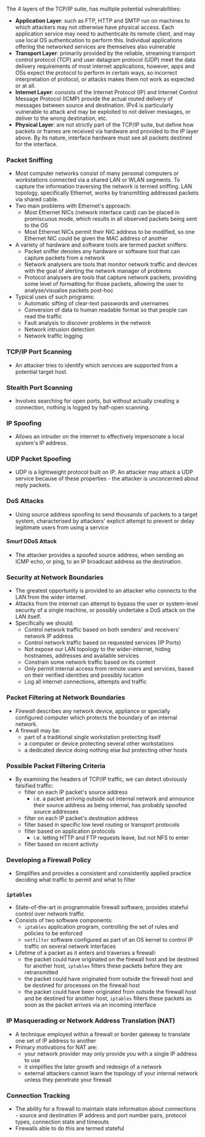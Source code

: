 The 4 layers of the TCP/IP suite, has multiple potential vulnerabilities:
- **Application Layer**: such as FTP, HTTP and SMTP run on machines to which attackers may not otherwise have physical access. Each application service may need to authenticate its remote client, and may use local OS authentication to perform this. Individual applications offering the networked services are themselves also vulnerable
- **Transport Layer**: primarily provided by the reliable, streaming transport control protocol (TCP) and user datagram protocol (UDP) meet the data delivery requirements of most internet applications, however, apps and OSs expect the protocol to perform in certain ways, so incorrect interpretation of protocol, or attacks makes them not work as expected or at all. 
- **Internet Layer**: consists of the Internet Protocol (IP) and Internet Control Message Protocol (ICMP) provide the actual routed delivery of messages between source and destination. IPv4 is particularly vulnerable to attack and may be exploited to not deliver messages, or deliver to the wrong destination, etc. 
- **Physical Layer**: are not strictly part of the TCP/IP suite, but define how packets or frames are received via hardware and provided to the IP layer above. By its nature, interface hardware must see all packets destined for the interface. 

### Packet Sniffing
- Most computer networks consist of many personal computers or workstations connected via a shared LAN or WLAN segments. To capture the information traversing the network is termed sniffing. LAN topology, specifically Ethernet, works by transmitting addressed packets via shared cable. 
- Two main problems with Ethernet's approach:
	- Most Ethernet NICs (network interface card) can be placed in promiscuous mode, which results in all observed packets being sent to the OS
	- Most Ethernet NICs permit their NIC address to be modified, so one Ethernet NIC could be given the MAC address of another
- A variety of hardware and software tools are termed packet sniffers:
	- Packet sniffer denotes any hardware or software tool that can capture packets from a network
	- Network analysers are tools that monitor network traffic and devices with the goal of alerting the network manager of problems
	- Protocol analysers are tools that capture network packets, providing some level of formatting for those packets, allowing the user to analyse/visualise packets post-hoc
- Typical uses of such programs:
	- Automatic sifting of clear-text passwords and usernames
	- Conversion of data to human readable format so that people can read the traffic
	- Fault analysis to discover problems in the network
	- Network intrusion detection
	- Network traffic logging

### TCP/IP Port Scanning
- An attacker tries to identify which services are supported from a potential target host. 

### Stealth Port Scanning
- Involves searching for open ports, but without actually creating a connection, nothing is logged by half-open scanning. 

### IP Spoofing
- Allows an intruder on the internet to effectively impersonate a local system's IP address. 

### UDP Packet Spoofing
- UDP is a lightweight protocol built on IP. An attacker may attack a UDP service because of these properties - the attacker is unconcerned about reply packets. 

### DoS Attacks
- Using source address spoofing to send thousands of packets to a target system, characterised by attackers' explicit attempt to prevent or delay legitimate users from using a service
#### Smurf DDoS Attack
- The attacker provides a spoofed source address, when sending an ICMP echo, or ping, to an IP broadcast address as the destination.

### Security at Network Boundaries
- The greatest opportunity is provided to an attacker who connects to the LAN from the wider internet.
- Attacks from the internet can attempt to bypass the user or system-level security of a single machine, or possibly undertake a DoS attack on the LAN itself. 
- Specifically we should:
	- Control network traffic based on both senders' and receivers' network IP address
	- Control network traffic based on requested services (IP Ports)
	- Not expose our LAN topology to the wider-internet, hiding hostnames, addresses and available services
	- Constrain some network traffic based on its content
	- Only permit internal access from remote users and services, based on their verified identities and possibly location
	- Log all internet connections, attempts and traffic

### Packet Filtering at Network Boundaries
- *Firewall* describes any network device, appliance or specially configured computer which protects the boundary of an internal network. 
- A firewall may be:
	- part of a traditional single workstation protecting itself
	- a computer or device protecting several other workstations
	- a dedicated device doing nothing else but protecting other hosts

### Possible Packet Filtering Criteria
- By examining the headers of TCP/IP traffic, we can detect obviously falsified traffic:
	- filter on each IP packet's source address
		- i.e. a packet arriving outside out internal network and announce their source address as being internal, has probably spoofed source addresses
	- filter on each IP packet's destination address
	- filter based in specific low level routing or transport protocols
	- filter based on application protocols
		- i.e. letting HTTP and FTP requests leave, but not NFS to enter
	- filter based on recent activity

### Developing a Firewall Policy
- Simplifies and provides a consistent and consistently applied practice deciding what traffic to permit and what to filter

### `iptables`
- State-of-the-art in programmable firewall software, provides stateful control over network traffic
- Consists of two software components:
	- `iptables` application program, controlling the set of rules and policies to be enforced
	- `netfilter` software configured as part of an OS kernel to control IP traffic on several network interfaces
- Lifetime of a packet as it enters and traverses a firewall:
	- the packet could have originated on the firewall host and be destined for another host, `iptables` filters these packets before they are retransmitted
	- the packet could have originated from outside the firewall host and be destined for processes on the firewall host
	- the packet could have been originated from outside the firewall host and be destined for another host, `iptables` filters these packets as soon as the packet arrives via an incoming interface

### IP Masquerading or Network Address Translation (NAT)
- A technique employed within a firewall or border gateway to translate one set of IP address to another
- Primary motivations for NAT are:
	- your network provider may only provide you with a single IP address to use
	- it simplifies the later growth and redesign of a network
	- external attackers cannot learn the topology of your internal network unless they penetrate your firewall

### Connection Tracking
- The ability for a firewall to maintain state information about connections - source and destination IP address and port number pairs, protocol types, connection state and timeouts
- Firewalls able to do this are termed stateful